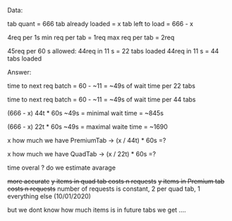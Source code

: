 Data:

tab quant = 666
tab already loaded = x
tab left to load = 666 - x


4req per 1s
min req per tab = 1req
max req per tab = 2req 


45req per 60 s allowed:
44req in 11 s = 22 tabs loaded
44req in 11 s = 44 tabs loaded

Answer:

time to next req batch = 60 - ~11 = ~49s of wait time per 22 tabs

time to next req batch = 60 - ~11 = ~49s of wait time per 44 tabs

(666 - x) 44t *  60s   ~49s =  minimal wait time  = ~845s

(666 - x) 22t *  60s    ~49s =  maximal waite time  = ~1690

x how much we have PremiumTab -> (x / 44t) * 60s =?

x how much we have QuadTab -> (x / 22t) * 60s =?

time overal ? do we estimate avarage

~~more accurate~~
~~y items in quad tab costs n requests~~
~~y items in Premium tab costs n requests~~
number of requests is constant,  2 per quad tab, 1 everything else (10/01/2020)

but we dont know how much items is in future tabs we get ....
